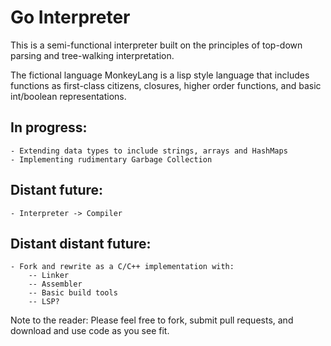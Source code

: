 # Go Interpreter

This is a semi-functional interpreter built on the principles of top-down parsing
and tree-walking interpretation. 

The fictional language MonkeyLang is a lisp style language that includes functions 
as first-class citizens, closures, higher order functions, and basic int/boolean
representations.

## In progress:
    - Extending data types to include strings, arrays and HashMaps
    - Implementing rudimentary Garbage Collection



## Distant future:
    - Interpreter -> Compiler


## Distant distant future:
    - Fork and rewrite as a C/C++ implementation with:
        -- Linker
        -- Assembler
        -- Basic build tools 
        -- LSP?



Note to the reader:
Please feel free to fork, submit pull requests, and download and use code as you see fit.

